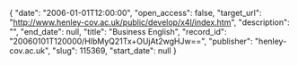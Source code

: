 {
  "date": "2006-01-01T12:00:00", 
  "open_access": false, 
  "target_url": "http://www.henley-cov.ac.uk/public/develop/x4l/index.htm", 
  "description": "", 
  "end_date": null, 
  "title": "Business English", 
  "record_id": "20060101T120000/HlbMyQ21Tx+OUjAt2wgHJw==", 
  "publisher": "henley-cov.ac.uk", 
  "slug": 115369, 
  "start_date": null
}

